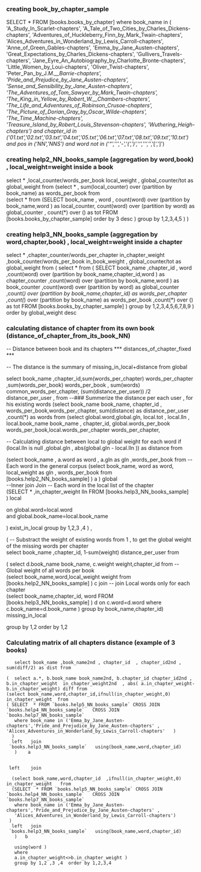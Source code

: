 ### creating book_by_chapter_sample 

SELECT *  FROM [books.books_by_chapter] 
where book_name in 
(
'A_Study_In_Scarlet-chapters',
'A_Tale_of_Two_Cities_by_Charles_Dickens-chapters',
'Adventures_of_Huckleberry_Finn_by_Mark_Twain-chapters',
'Alices_Adventures_in_Wonderland_by_Lewis_Carroll-chapters',
'Anne_of_Green_Gables-chapters',
'Emma_by_Jane_Austen-chapters',
'Great_Expectations_by_Charles_Dickens-chapters',
'Gullivers_Travels-chapters',
'Jane_Eyre_An_Autobiography_by_Charlotte_Bronte-chapters',
'Little_Women_by_Loui-chapters',
'Oliver_Twist-chapters',
'Peter_Pan_by_J._M.__Barrie-chapters',
'Pride_and_Prejudice_by_Jane_Austen-chapters',
'Sense_and_Sensibility_by_Jane_Austen-chapters',
'The_Adventures_of_Tom_Sawyer_by_Mark_Twain-chapters',
'The_King_in_Yellow_by_Robert_W.__Chambers-chapters',
'The_Life_and_Adventures_of_Robinson_Crusoe-chapters',
'The_Picture_of_Dorian_Gray_by_Oscar_Wilde-chapters',
'The_Time_Machine-chapters',
'Treasure_Island_by_Robert_Louis_Stevenson-chapters',
'Wuthering_Heigh-chapters') 
and chapter_id in ('01.txt','02.txt','03.txt','04.txt','05.txt','06.txt','07.txt','08.txt','09.txt','10.txt')
and pos in ('NN','NNS') 
and word not in ('“','’','-','(',')','‘','\'','_','[',']')


### creating help2_NN_books_sample (aggregation by word,book) , local_weight=weight inside a book

select  * ,local_counter/words_per_book local_weight ,  global_counter/tot as global_weight from 
(select * , sum(local_counter) over (partition by book_name) as words_per_book  from  
(select * from 
(SELECT book_name   , word , count(word)  over (partition by  book_name,word ) as local_counter,  count(word) over (partition by  word) as  global_counter , count(*) over () as tot
 FROM [books.books_by_chapter_sample]   order by 3 desc ) group by 1,2,3,4,5 ) ) 
 
### creating help3_NN_books_sample (aggregation by word,chapter,book) , local_weight=weight inside a chapter

 
select  *    ,chapter_counter/words_per_chapter in_chapter_weight ,book_counter/words_per_book in_book_weight ,  global_counter/tot as global_weight 
from 
(
select * from ( 
SELECT book_name  ,chapter_id , word   
                   ,count(word)  over (partition by  book_name,chapter_id,word ) as chapter_counter
                   ,count(word)  over (partition by  book_name,word ) as book_counter
                   ,count(word)  over (partition by  word) as  global_counter   
                   ,count(*)     over (partition by book_name,chapter_id) as words_per_chapter 
                   ,count(*)     over (partition by book_name) as words_per_book
                   ,count(*)     over () as tot
 FROM [books.books_by_chapter_sample]  )   group by 1,2,3,4,5,6,7,8,9   )    order by global_weight desc 
 
 ### calculating distance of chapter from its own book (distance_of_chapter_from_its_book_NN)   
  
 -- Distance between book and its chapters  *** distances_of_chapter_fixed  ***
  
  -- The distance is the summary of missing_in_local+distance from global

select      book_name ,chapter_id,sum(words_per_chapter) words_per_chapter  ,sum(words_per_book) words_per_book , sum(words) common_words_per_chapter,  (sum(distance_per_user)) /2  distance_per_user ,  from 
--### Summerize the distance per each user , for his existing words 
(select   book_name  book_name,  chapter_id , words_per_book,words_per_chapter, sum(distance) as distance_per_user ,count(*) as words from 
(select   global.word,global.gln, local.tot , local.lln , local.book_name book_name , chapter_id, global.words_per_book words_per_book,local.words_per_chapter words_per_chapter,

-- Calculating distance between local to global weight for each word 
if (local.lln is null  ,global.gln ,  abs(global.gln - local.lln ))    as distance    from 


 (select   book_name , a.word  as word , a.gln as gln  ,words_per_book  from 
--Each word in the general corpus 
 (select   book_name, word   as  word,    local_weight     as gln  , words_per_book   from [books.help2_NN_books_sample]   ) a 
  )  global  
--Inner join 
  Join 
-- Each word in the local list of the chapter   
(SELECT * ,in_chapter_weight            lln FROM [books.help3_NN_books_sample]   
 )  local 

 on   global.word=local.word  
 and  global.book_name=local.book_name 
  
  ) exist_in_local
  group by 1,2,3 ,4
) , 


( 
-- Substract the weight of existing words from 1 , to get the global weight of the missing words per chapter    
   select book_name ,chapter_id, 1-sum(weight) distance_per_user   from  

   ( select d.book_name  book_name, c.weight weight,chapter_id     from 
-- Global weight of all words per book    
   (select book_name,word,local_weight weight   from [books.help2_NN_books_sample]     ) c
     join
--  join Local words only for each chapter    
   (select     book_name,chapter_id, word       FROM [books.help3_NN_books_sample]     )  d 
    on         c.word=d.word
    where      c.book_name=d.book_name 
    ) 
	 group by book_name,chapter_id)  missing_in_local 
	
   group by 1,2  order by 1,2 
   
   ### Calculating matrix of all chapters distance (example of 3 books) 
       select book_name ,book_name2nd , chapter_id  , chapter_id2nd ,  sum(diff/2) as dist from 
    
    (  select a.*, b.book_name book_name2nd, b.chapter_id chapter_id2nd , b.in_chapter_weight  in_chapter_weight2nd  , abs( a.in_chapter_weight-b.in_chapter_weight) diff from 
    (select book_name,word,chapter_id,ifnull(in_chapter_weight,0)  in_chapter_weight  from 
    ( SELECT  * FROM `books.help5_NN_books_sample` CROSS JOIN `books.help4_NN_books_sample`   CROSS JOIN `books.help7_NN_books_sample` 
       where book_name in ('Emma_by_Jane_Austen-chapters','Pride_and_Prejudice_by_Jane_Austen-chapters' , 'Alices_Adventures_in_Wonderland_by_Lewis_Carroll-chapters'	)  
      )
      left   join 
     `books.help3_NN_books_sample`   using(book_name,word,chapter_id)
       )    a
      
      
     left    join 
     
      (select book_name,word,chapter_id  ,ifnull(in_chapter_weight,0)  in_chapter_weight   from 
      (SELECT  * FROM `books.help5_NN_books_sample` CROSS JOIN `books.help4_NN_books_sample`   CROSS JOIN `books.help7_NN_books_sample` 
       where book_name in ('Emma_by_Jane_Austen-chapters','Pride_and_Prejudice_by_Jane_Austen-chapters' , 
       'Alices_Adventures_in_Wonderland_by_Lewis_Carroll-chapters')  
     )
      left   join 
     `books.help3_NN_books_sample`   using(book_name,word,chapter_id)
       )   b
      
       using(word ) 
       where  
       a.in_chapter_weight<>b.in_chapter_weight ) 
       group by 1,2 ,3 ,4  order by 1,2,3,4
